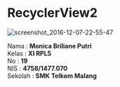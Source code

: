 # RecyclerView2

![screenshot_2016-12-07-22-55-47](https://cloud.githubusercontent.com/assets/22133379/20975369/9fcca918-bc32-11e6-97a1-8cb2035ac61a.png) <br>

Nama : __Monica Briliane Putri__ <br>
Kelas : __XI RPL5__ <br>
No : __19__ <br>
NIS : __4758/1477.070__ <br> 
Sekolah : __SMK Telkom Malang__ <br> 
